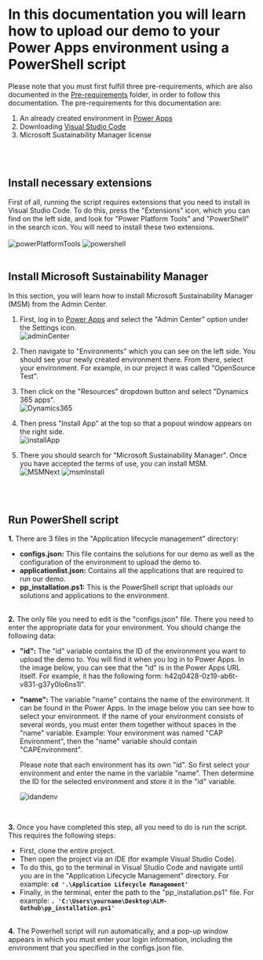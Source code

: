 # In this documentation you will learn how to upload our demo to your Power Apps environment using a PowerShell script

Please note that you must first fulfill three pre-requirements, which are also documented in the [Pre-requirements](https://github.com/shbxio/CAP/tree/main/Pre-Requirements) folder, in order to follow this documentation. The pre-requirements for this documentation are: 
1. An already created environment in [Power Apps](https://make.powerapps.com/)
2. Downloading [Visual Studio Code](https://code.visualstudio.com/download)
3. Microsoft Sustainability Manager license
<br />
<br />

## Install necessary extensions
First of all, running the script requires extensions that you need to install in Visual Studio Code. To do this, press the "Extensions" icon, which you can find on the left side, and look for "Power Platform Tools" and "PowerShell" in the search icon. You will need to install these two extensions. <br /> <br />
![powerPlatformTools](https://github.com/shbxio/CAP/assets/43991954/f9ac37db-ae9a-46ca-9e77-af85966d656a)
![powershell](https://github.com/shbxio/CAP/assets/43991954/0dd35c2d-6afe-4055-bb13-a57cf0b7cda4)
<br />
<br />

## Install Microsoft Sustainability Manager
In this section, you will learn how to install Microsoft Sustainability Manager (MSM) from the Admin Center.

1. First, log in to [Power Apps](https://make.powerapps.com/) and select the "Admin Center" option under the Settings icon. <br />
![adminCenter](https://github.com/shbxio/CAP/assets/43991954/03805f13-8547-457d-bb5e-cc16c677952e)

2. Then navigate to "Environments" which you can see on the left side. You should see your newly created environment there. From there, select your environment. For example, in our project it was called "OpenSource Test". <br />

3. Then click on the "Resources" dropdown button and select "Dynamics 365 apps". <br />
![Dynamics365](https://github.com/shbxio/CAP/assets/43991954/1baa4d28-87b7-4b22-93fd-c679116e1d6b)

4. Then press "Install App" at the top so that a popout window appears on the right side. <br />
![installApp](https://github.com/shbxio/CAP/assets/43991954/7d324dbe-2d9e-40b8-b4ed-65e05f8f6c4f)

5. There you should search for "Microsoft Sustainability Manager". Once you have accepted the terms of use, you can install MSM. <br />
![MSMNext](https://github.com/shbxio/CAP/assets/43991954/b1063c0f-1264-429c-a1b1-eb10664d90c8)
![msmInstall](https://github.com/shbxio/CAP/assets/43991954/6cf26210-a091-4c45-8131-ad26d44c01d7)


<br />
<br />

## Run PowerShell script

**1.** There are 3 files in the "Application lifecycle management" directory:

- **configs.json:** This file contains the solutions for our demo as well as the configuration of the environment to upload the demo to. 
- **applicationlist.json:** Contains all the applications that are required to run our demo.
- **pp_installation.ps1:** This is the PowerShell script that uploads our solutions and applications to the environment.
<br><br>

**2.** The only file you need to edit is the "configs.json" file. There you need to enter the appropriate data for your environment. You should change the following 
data:

- **"id":** The "id" variable contains the ID of the environment you want to upload the demo to. You will find it when you log in to Power Apps. In the image below, you can see that the "id" is in the Power Apps URL itself. For example, it has the following form: h42q0428-0z19-ab6t-v831-g37y0lo6ns1l".

- **"name":** The variable "name" contains the name of the environment. It can be found in the Power Apps. In the image below you can see how to select your environment. If the name of your environment consists of several words, you must enter them together without spaces in the "name" variable. Example: Your environment was named "CAP Environment", then the "name" variable should contain "CAPEnvironment".

  Please note that each environment has its own "id". So first select your environment and enter the name in the variable "name". Then determine the ID for the selected environment and store it in the "id" variable.

  ![idandenv](https://github.com/shbxio/CAP/assets/43991954/e63c8d7e-7d87-4110-a769-7fa5cca791f0)
<br>

**3.** Once you have completed this step, all you need to do is run the script. This requires the following steps:
- First, clone the entire project.
- Then open the project via an IDE (for example Visual Studio Code).
- To do this, go to the terminal in Visual Studio Code and navigate until you are in the "Application Lifecycle Management" directory. For example: **`cd '.\Application Lifecycle Management'`**
- Finally, in the terminal, enter the path to the "pp_installation.ps1" file. For example: **`. 'C:\Users\yourname\Desktop\ALM-Guthub\pp_installation.ps1'`**
<br><br>

**4.** The Powerhell script will run automatically, and a pop-up window appears in which you must enter your login information, including the environment that you specified in the configs.json file.

